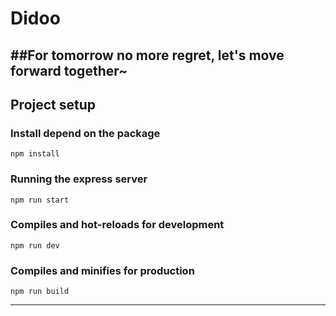 # Didoo
##For tomorrow no more regret, let's move forward together~
------
## Project setup
### Install depend on the package
```shell
npm install
```
### Running the express server
```shell
npm run start
```
### Compiles and hot-reloads for development
```shell
npm run dev
```
### Compiles and minifies for production
```shell
npm run build
```
------

